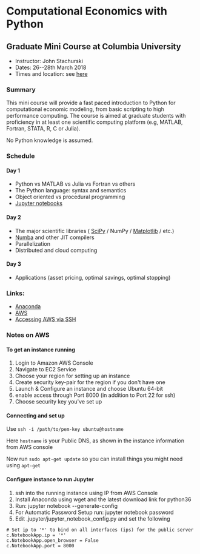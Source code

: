 # Computational Economics with Python

## Graduate Mini Course at Columbia University


* Instructor: John Stachurski
* Dates: 26--28th March 2018
* Times and location: see [here](http://econ.columbia.edu/mini-course-john-stachurski-part-i-iii)


### Summary

This mini course will provide a fast paced introduction to Python for
computational economic modeling, from basic scripting to high performance
computing.  The course is aimed at graduate students with proficiency in at
least one scientific computing platform (e.g, MATLAB, Fortran, STATA, R, C or
Julia).

No Python knowledge is assumed.  

### Schedule


#### Day 1

* Python vs MATLAB vs Julia vs Fortran vs others
* The Python language: syntax and semantics
* Object oriented vs procedural programming
* [Jupyter notebooks](http://jupyter.org/)

#### Day 2

* The major scientific libraries ( [SciPy](http://www.scipy.org/) / NumPy / [Matplotlib](http://matplotlib.org/) / etc.)
* [Numba](http://numba.pydata.org/) and other JIT compilers
* Parallelization
* Distributed and cloud computing

#### Day 3

* Applications (asset pricing, optimal savings, optimal stopping)




### Links:

* [Anaconda](https://www.anaconda.com/)
* [AWS](https://aws.amazon.com/)
* [Accessing AWS via SSH](https://docs.aws.amazon.com/AWSEC2/latest/UserGuide/AccessingInstancesLinux.html)


### Notes on AWS


#### To get an instance running

1. Login to Amazon AWS Console 
2. Navigate to EC2 Service
3. Choose your region for setting up an instance
6. Create security key-pair for the region if you don't have one
4. Launch & Configure an instance and choose Ubuntu 64-bit
5. enable access through Port 8000 (in addition to Port 22 for ssh)
6. Choose security key you've set up

#### Connecting and set up 

Use `ssh -i /path/to/pem-key ubuntu@hostname`

Here `hostname` is your Public DNS, as shown in the instance information from AWS console

Now run `sudo apt-get update` so you can install things you might need using `apt-get`


#### Configure instance to run Jupyter

1. ssh into the running instance using IP from AWS Console
2. Install Anaconda using wget and the latest download link for python36
3. Run: jupyter notebook --generate-config
4. For Automatic Password Setup run: jupyter notebook password
5. Edit .jupyter/jupyter_notebook_config.py and set the following

```
# Set ip to '*' to bind on all interfaces (ips) for the public server
c.NotebookApp.ip = '*'
c.NotebookApp.open_browser = False
c.NotebookApp.port = 8000
```
